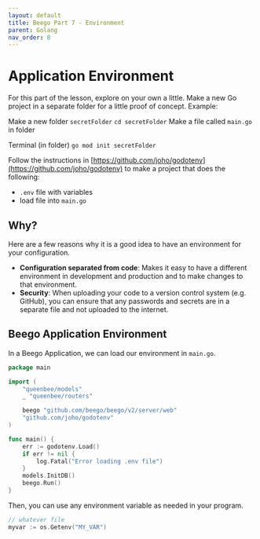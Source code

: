 ```yaml
---
layout: default
title: Beego Part 7 - Environment
parent: Golang
nav_order: 8
---
```


# Application Environment

For this part of the lesson, explore on your own a little. Make a new Go project in a separate folder for a little proof of concept. Example:

Make a new folder `secretFolder` 
`cd secretFolder`
Make a file called `main.go` in folder

Terminal (in folder) `go mod init secretFolder`

Follow the instructions in [https://github.com/joho/godotenv](https://github.com/joho/godotenv) to make a project that does the following:

- `.env` file with variables
- load file into `main.go`

## Why?

Here are a few reasons why it is a good idea to have an environment for your configuration.

- **Configuration separated from code**: Makes it easy to have a different environment in development and production and to make changes to that environment.
- **Security**: When uploading your code to a version control system (e.g. GitHub), you can ensure that any passwords and secrets are in a separate file and not uploaded to the internet.

## Beego Application Environment

In a Beego Application, we can load our environment in `main.go`. 

```go
package main

import (
	"queenbee/models"
	_ "queenbee/routers"

	beego "github.com/beego/beego/v2/server/web"
	"github.com/joho/godotenv"
)

func main() {
	err := godotenv.Load()
	if err != nil {
		log.Fatal("Error loading .env file")
	}
	models.InitDB()
	beego.Run()
}
```

Then, you can use any environment variable as needed in your program.

```go
// whatever file
myvar := os.Getenv("MY_VAR")
```
